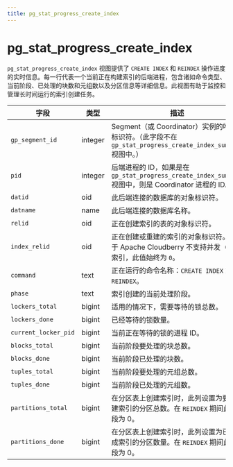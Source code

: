 ```yaml
---
title: pg_stat_progress_create_index
---
```


# pg_stat_progress_create_index

`pg_stat_progress_create_index` 视图提供了 `CREATE INDEX` 和 `REINDEX` 操作进度的实时信息。每一行代表一个当前正在构建索引的后端进程，包含诸如命令类型、当前阶段、已处理的块数和元组数以及分区信息等详细信息。此视图有助于监控和管理长时间运行的索引创建任务。

| 字段 | 类型 | 描述 |
|---|---|---|
| `gp_segment_id` | integer | Segment（或 Coordinator）实例的唯一标识符。（此字段不在 `gp_stat_progress_create_index_summary` 视图中。） |
| `pid` | integer | 后端进程的 ID，如果是在 `gp_stat_progress_create_index_summary` 视图中，则是 Coordinator 进程的 ID。 |
| `datid` | oid | 此后端连接的数据库的对象标识符。 |
| `datname` | name | 此后端连接的数据库名称。 |
| `relid` | oid | 正在创建索引的表的对象标识符。 |
| `index_relid` | oid | 正在创建或重建的索引的对象标识符。由于 Apache Cloudberry 不支持并发（重）索引，此值始终为 `0`。 |
| `command` | text | 正在运行的命令名称：`CREATE INDEX` 或 `REINDEX`。 |
| `phase` | text | 索引创建的当前处理阶段。 |
| `lockers_total` | bigint | 适用的情况下，需要等待的锁总数。 |
| `lockers_done` | bigint | 已经等待的锁数量。 |
| `current_locker_pid` | bigint | 当前正在等待的锁的进程 ID。 |
| `blocks_total` | bigint | 当前阶段要处理的块总数。 |
| `blocks_done` | bigint | 当前阶段已处理的块数。 |
| `tuples_total` | bigint | 当前阶段要处理的元组总数。 |
| `tuples_done` | bigint | 当前阶段已处理的元组数。 |
| `partitions_total` | bigint | 在分区表上创建索引时，此列设置为要创建索引的分区总数。在 `REINDEX` 期间此字段为 0。 |
| `partitions_done` | bigint | 在分区表上创建索引时，此列设置为已完成索引的分区数量。在 `REINDEX` 期间此字段为 0。 |
